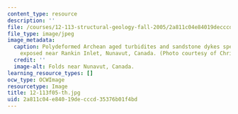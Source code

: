 ```yaml
---
content_type: resource
description: ''
file: /courses/12-113-structural-geology-fall-2005/2a811c04e84019decccd35376b01f4bd_12-113f05-th.jpg
file_type: image/jpeg
image_metadata:
  caption: Polydeformed Archean aged turbidites and sandstone dykes spectacularly
    exposed near Rankin Inlet, Nunavut, Canada. (Photo courtesy of Chris Studnicki-Gizbert.)
  credit: ''
  image-alt: Folds near Nunavut, Canada.
learning_resource_types: []
ocw_type: OCWImage
resourcetype: Image
title: 12-113f05-th.jpg
uid: 2a811c04-e840-19de-cccd-35376b01f4bd
---
```


